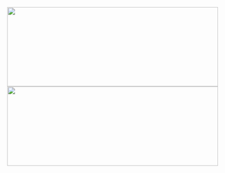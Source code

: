 <img height="185px" width="490px" align="top" src="[https://github-readme-stats.vercel.app/api?username=GromRibeiro&show_icons=true&theme=transparent)"/>
<img height="185px" width="490px" align="" src="https://github-readme-stats.vercel.app/api/top-langs/?username=GromRibeiro&layout=compact&theme=midnight-purple)](https://github.com/anuraghazra/github-readme-stats)"/>

